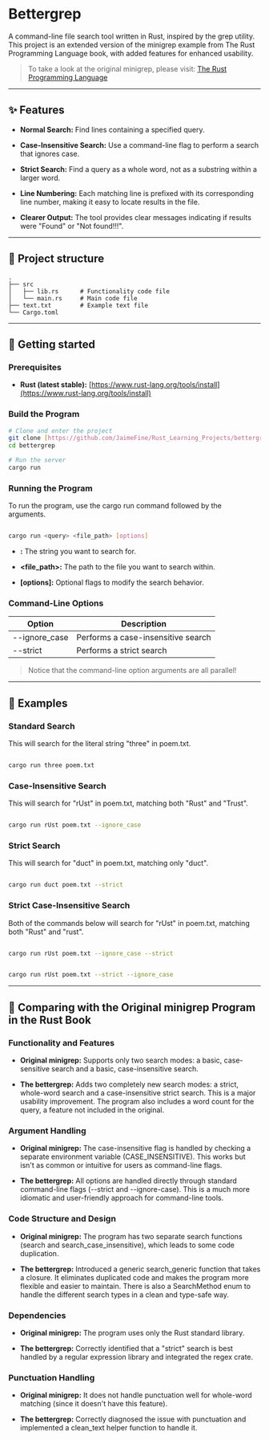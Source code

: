 # Bettergrep

A command-line file search tool written in Rust, inspired by the grep utility.
This project is an extended version of the minigrep example from The Rust Programming Language book, with added features for enhanced usability.

> To take a look at the original minigrep, please visit: [The Rust Programming Language](https://doc.rust-lang.org/book/ch12-00-an-io-project.html)

-----

## ✨ Features

- **Normal Search:** Find lines containing a specified query.

- **Case-Insensitive Search:** Use a command-line flag to perform a search that ignores case.

- **Strict Search:** Find a query as a whole word, not as a substring within a larger word.

- **Line Numbering:** Each matching line is prefixed with its corresponding line number, making it easy to locate results in the file.

- **Clearer Output:** The tool provides clear messages indicating if results were "Found" or "Not found!!!".

-----

## 📂 Project structure

```text
.
├── src
│   ├── lib.rs      # Functionality code file
│   └── main.rs     # Main code file
├── text.txt        # Example text file      
└── Cargo.toml
```

-----

## 🚀 Getting started

### Prerequisites

  * **Rust (latest stable):** [https://www.rust-lang.org/tools/install](https://www.rust-lang.org/tools/install)

### Build the Program

```bash
# Clone and enter the project
git clone [https://github.com/JaimeFine/Rust_Learning_Projects/bettergrep.git](https://github.com/JaimeFine/Rust_Learning_Projects/bettergrep.git)
cd bettergrep

# Run the server
cargo run
```


### Running the Program

To run the program, use the cargo run command followed by the arguments.

```Bash

cargo run <query> <file_path> [options]

```

* **<query>:** The string you want to search for.

* **<file_path>:** The path to the file you want to search within.

* **[options]:** Optional flags to modify the search behavior.

### Command-Line Options

| Option | Description |
| ------ | ----------- |
| --ignore_case	| Performs a case-insensitive search |
| --strict | Performs a strict search |

> Notice that the command-line option arguments are all parallel!

-----

## 🧪 Examples

### Standard Search

This will search for the literal string "three" in poem.txt.

```Bash

cargo run three poem.txt

```

### Case-Insensitive Search

This will search for "rUst" in poem.txt, matching both "Rust" and "Trust".

```Bash

cargo run rUst poem.txt --ignore_case

```

### Strict Search


This will search for "duct" in poem.txt, matching only "duct".

```Bash

cargo run duct poem.txt --strict

```

### Strict Case-Insensitive Search

Both of the commands below will search for "rUst" in poem.txt, matching both "Rust" and "rust".

```Bash

cargo run rUst poem.txt --ignore_case --strict

```

```Bash

cargo run rUst poem.txt --strict --ignore_case

```

-----

## 📖 Comparing with the Original minigrep Program in the Rust Book

### Functionality and Features

- **Original minigrep:** Supports only two search modes: a basic, case-sensitive search and a basic, case-insensitive search.

- **The bettergrep:** Adds two completely new search modes: a strict, whole-word search and a case-insensitive strict search. This is a major usability improvement. The program also includes a word count for the query, a feature not included in the original.

### Argument Handling

- **Original minigrep:** The case-insensitive flag is handled by checking a separate environment variable (CASE_INSENSITIVE). This works but isn't as common or intuitive for users as command-line flags.

- **The bettergrep:** All options are handled directly through standard command-line flags (--strict and --ignore-case). This is a much more idiomatic and user-friendly approach for command-line tools.

### Code Structure and Design

- **Original minigrep:** The program has two separate search functions (search and search_case_insensitive), which leads to some code duplication.

- **The bettergrep:** Introduced a generic search_generic function that takes a closure. It eliminates duplicated code and makes the program more flexible and easier to maintain. There is also a SearchMethod enum to handle the different search types in a clean and type-safe way.

### Dependencies

- **Original minigrep:** The program uses only the Rust standard library.

- **The bettergrep:** Correctly identified that a "strict" search is best handled by a regular expression library and integrated the regex crate.

### Punctuation Handling

- **Original minigrep:** It does not handle punctuation well for whole-word matching (since it doesn't have this feature).

- **The bettergrep:** Correctly diagnosed the issue with punctuation and implemented a clean_text helper function to handle it.